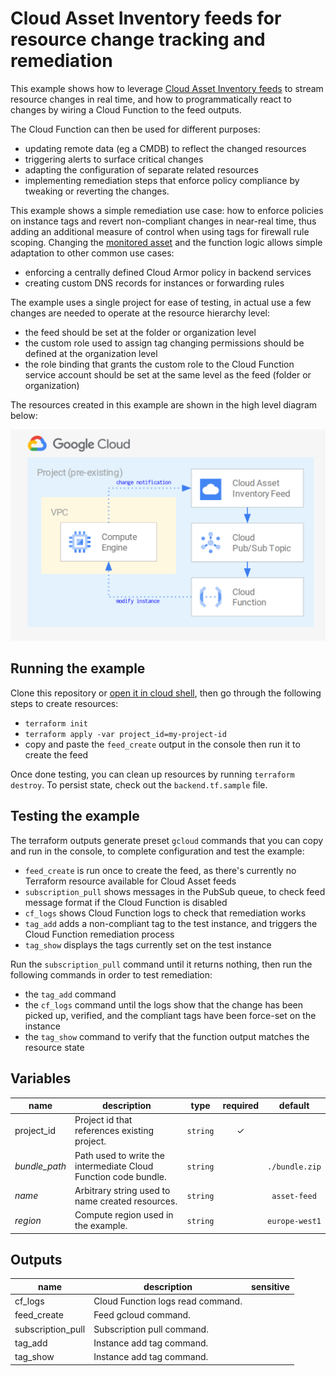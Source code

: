# Cloud Asset Inventory feeds for resource change tracking and remediation

This example shows how to leverage [Cloud Asset Inventory feeds](https://cloud.google.com/asset-inventory/docs/monitoring-asset-changes) to stream resource changes in real time, and how to programmatically react to changes by wiring a Cloud Function to the feed outputs.

The Cloud Function can then be used for different purposes:

- updating remote data (eg a CMDB) to reflect the changed resources
- triggering alerts to surface critical changes
- adapting the configuration of separate related resources
- implementing remediation steps that enforce policy compliance by tweaking or reverting the changes.

This example shows a simple remediation use case: how to enforce policies on instance tags and revert non-compliant changes in near-real time, thus adding an additional measure of control when using tags for firewall rule scoping. Changing the [monitored asset](https://cloud.google.com/asset-inventory/docs/supported-asset-types) and the function logic allows simple adaptation to other common use cases:

- enforcing a centrally defined Cloud Armor policy in backend services
- creating custom DNS records for instances or forwarding rules

The example uses a single project for ease of testing, in actual use a few changes are needed to operate at the resource hierarchy level:

- the feed should be set at the folder or organization level
- the custom role used to assign tag changing permissions should be defined at the organization level
- the role binding that grants the custom role to the Cloud Function service account should be set at the same level as the feed (folder or organization)

The resources created in this example are shown in the high level diagram below:

<img src="diagram.png" width="640px">


## Running the example

Clone this repository or [open it in cloud shell](https://ssh.cloud.google.com/cloudshell/editor?cloudshell_git_repo=https%3A%2F%2Fgithub.com%2Fterraform-google-modules%2Fcloud-foundation-fabric&cloudshell_print=cloud-shell-readme.txt&cloudshell_working_dir=cloud-operations%2Fasset-inventory-feed-remediation), then go through the following steps to create resources:

- `terraform init`
- `terraform apply -var project_id=my-project-id`
- copy and paste the `feed_create` output in the console then run it to create the feed

Once done testing, you can clean up resources by running `terraform destroy`. To persist state, check out the `backend.tf.sample` file.

## Testing the example

The terraform outputs generate preset `gcloud` commands that you can copy and run in the console, to complete configuration and test the example:

- `feed_create` is run once to create the feed, as there's currently no Terraform resource available for Cloud Asset feeds
- `subscription_pull` shows messages in the PubSub queue, to check feed message format if the Cloud Function is disabled
- `cf_logs` shows Cloud Function logs to check that remediation works
- `tag_add` adds a non-compliant tag to the test instance, and triggers the Cloud Function remediation process
- `tag_show` displays the tags currently set on the test instance

Run the `subscription_pull` command until it returns nothing, then run the following commands in order to test remediation:

- the `tag_add` command
- the `cf_logs` command until the logs show that the change has been picked up, verified, and the compliant tags have been force-set on the instance
- the `tag_show` command to verify that the function output matches the resource state


<!-- BEGIN TFDOC -->
## Variables

| name | description | type | required | default |
|---|---|:---: |:---:|:---:|
| project_id | Project id that references existing project. | <code title="">string</code> | ✓ |  |
| *bundle_path* | Path used to write the intermediate Cloud Function code bundle. | <code title="">string</code> |  | <code title="">./bundle.zip</code> |
| *name* | Arbitrary string used to name created resources. | <code title="">string</code> |  | <code title="">asset-feed</code> |
| *region* | Compute region used in the example. | <code title="">string</code> |  | <code title="">europe-west1</code> |

## Outputs

| name | description | sensitive |
|---|---|:---:|
| cf_logs | Cloud Function logs read command. |  |
| feed_create | Feed gcloud command. |  |
| subscription_pull | Subscription pull command. |  |
| tag_add | Instance add tag command. |  |
| tag_show | Instance add tag command. |  |
<!-- END TFDOC -->

